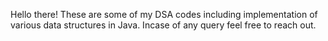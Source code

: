 Hello there!
These are some of my DSA codes including implementation of various data structures in Java. Incase of any query feel free to reach out.

